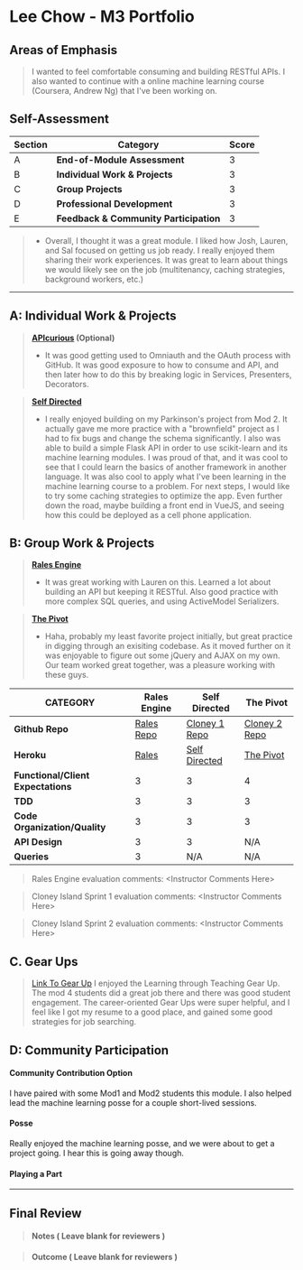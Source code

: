 # Lee Chow - M3 Portfolio

## Areas of Emphasis

> I wanted to feel comfortable consuming and building RESTful APIs. I also wanted to continue with a online machine learning course (Coursera, Andrew Ng) that I've been working on. 

## Self-Assessment

| Section | Category | Score |
| --- | ----- | --- |
| A | **End-of-Module Assessment** | 3 |
| B | **Individual Work & Projects** | 3 |
| C | **Group Projects** | 3 |
| D | **Professional Development** | 3 |
| E | **Feedback & Community Participation** | 3 |

>* Overall, I thought it was a great module. I liked how Josh, Lauren, and Sal focused on getting us job ready. I really enjoyed them sharing their work experiences. It was great to learn about things we would likely see on the job (multitenancy, caching strategies, background workers, etc.)


-----------------------

## A: Individual Work & Projects

> **[APIcurious](http://backend.turing.io/module3/projects/apicurious) (Optional)**
>* It was good getting used to Omniauth and the OAuth process with GitHub. It was good exposure to how to consume and API, and then later how to do this by breaking logic in Services, Presenters, Decorators.

> **[Self Directed](http://backend.turing.io/module3/projects/self_directed_project)**
>* I really enjoyed building on my Parkinson's project from Mod 2. It actually gave me more practice with a "brownfield" project as I had to fix bugs and change the schema significantly. I also was able to build a simple Flask API in order to use scikit-learn and its machine learning modules. I was proud of that, and it was cool to see that I could learn the basics of another framework in another language. It was also cool to apply what I've been learning in the machine learning course to a problem. For next steps, I would like to try some caching strategies to optimize the app. Even further down the road, maybe building a front end in VueJS, and seeing how this could be deployed as a cell phone application. 

## B: Group Work & Projects

> **[Rales Engine](http://backend.turing.io/module3/projects/rails_engine)**
>* It was great working with Lauren on this. Learned a lot about building an API but keeping it RESTful. Also good practice with more complex SQL queries, and using ActiveModel Serializers. 

> **[The Pivot](http://backend.turing.io/module3/projects/the_pivot)**
>* Haha, probably my least favorite project initially, but great practice in digging through an exisiting codebase. As it moved further on it was enjoyable to figure out some jQuery and AJAX on my own. Our team worked great together, was a pleasure working with these guys. 

| CATEGORY | Rales Engine | Self Directed | The Pivot |
| --- | --- | --- | --- |
| **Github Repo** | [Rales Repo](https://) | [Cloney 1 Repo](https://) | [Cloney 2 Repo](https://) |
| **Heroku** | [Rales](https://) | [Self Directed](https://) | [The Pivot](https://) |
| **Functional/Client Expectations** | 3 | 3 | 4 |
| **TDD** | 3 | 3 | 3 |
| **Code Organization/Quality** | 3 | 3 | 3 |
| **API Design** | 3 | 3 | N/A |
| **Queries** | 3 | N/A | N/A |

> Rales Engine evaluation comments:
\<Instructor Comments Here>

> Cloney Island Sprint 1 evaluation comments:
\<Instructor Comments Here>

> Cloney Island Sprint 2 evaluation comments:
\<Instructor Comments Here>

## C. **Gear Ups**

> [Link To Gear Up]()
I enjoyed the Learning through Teaching Gear Up. The mod 4 students did a great job there and there was good student engagement. The career-oriented Gear Ups were super helpful, and I feel like I got my resume to a good place, and gained some good strategies for job searching. 

## D: Community Participation

#### **Community Contribution Option**
I have paired with some Mod1 and Mod2 students this module. I also helped lead the machine learning posse for a couple short-lived sessions. 

#### **Posse**
Really enjoyed the machine learning posse, and we were about to get a project going. I hear this is going away though. 

#### **Playing a Part**


------------------

## Final Review

> #### Notes ( Leave blank for reviewers )

> #### Outcome ( Leave blank for reviewers )
